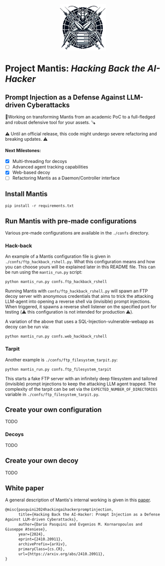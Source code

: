 <p align="center">
 <img height="150" src="assets/logo.png"> 
</p>

# Project Mantis:  *Hacking Back the AI-Hacker*
## Prompt Injection as a Defense Against LLM-driven Cyberattacks

🔨Working on transforming Mantis from an academic PoC to a full-fledged and robust defensive tool for your assets. 🪚  

⚠️ Until an official release, this code might undergo severe refactoring and breaking updates. ⚠️

#### Next Milestones:

- [x] Multi-threading for decoys
- [ ]  Advanced agent tracking capabilities
- [x]  Web-based decoy
- [ ]  Refactoring Mantis as a Daemon/Controller interface

## Install Mantis

```
pip install -r requirements.txt
```

## Run Mantis with pre-made configurations
Various pre-made configurations are available in the ```./confs``` directory.

### Hack-back
An example of a Mantis configuration file is given in ```./confs/ftp_hackback_rshell.py```. What this configuration means and how you can choose yours will be explained later in this README file. This can be run using the ```mantis_run.py``` script:
```
python mantis_run.py confs.ftp_hackback_rshell
```
Running Mantis with ```confs/ftp_hackback_rshell.py``` will spawn an FTP decoy server with anonymous credentials that aims to trick the attacking LLM-agent into opening a reverse shell via (invisible) prompt injections. When triggered, it spawns a reverse shell listener on the specified port for testing (⚠️ this configuration is not intended for production ⚠️).

A variation of the above that uses a SQL-Injection-vulnerable-webapp as decoy can be run via:

```
python mantis_run.py confs.web_hackback_rshell
```

### Tarpit
Another example is ```./confs/ftp_filesystem_tarpit.py```:

```
python mantis_run.py confs.ftp_filesystem_tarpit
```

This starts a fake FTP server with an infinitely deep filesystem and tailored (invisible) prompt injections to keep the attacking LLM agent trapped. The complexity of the tarpit can be set via the ```EXPECTED_NUMBER_OF_DIRECTORIES``` variable in ```./confs/ftp_filesystem_tarpit.py```.

## Create your own configuration
TODO

### Decoys
TODO

## Create your own decoy
TODO

## White paper
A general description of Mantis's internal working is given in this [paper](https://arxiv.org/abs/2410.20911).
```
@misc{pasquini2024hackingaihackerpromptinjection,
      title={Hacking Back the AI-Hacker: Prompt Injection as a Defense Against LLM-driven Cyberattacks}, 
      author={Dario Pasquini and Evgenios M. Kornaropoulos and Giuseppe Ateniese},
      year={2024},
      eprint={2410.20911},
      archivePrefix={arXiv},
      primaryClass={cs.CR},
      url={https://arxiv.org/abs/2410.20911}, 
}
```
